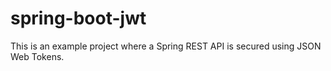 # spring-boot-jwt

This is an example project where a Spring REST API is secured using JSON Web Tokens. 
